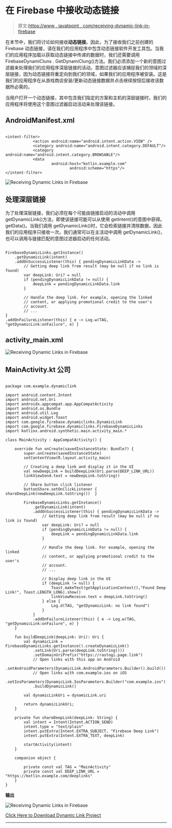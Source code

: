 # 在 Firebase 中接收动态链接

> 原文:[https://www . javatpoint . com/receiving-dynamic-link-in-firebase](https://www.javatpoint.com/receiving-dynamic-links-in-firebase)

在本节中，我们将讨论如何接收**动态链接**。因此，为了接收我们之前创建的 Firebase 动态链接，请在我们的应用程序中包含动态链接软件开发工具包。当我们的应用程序加载以获取动态链接中传递的数据时，我们还需要调用 FirebaseDynamiCluns . GetDynamiClung()方法。我们必须添加一个新的意图过滤器来处理我们的应用程序深层链接的活动。意图过滤器应该捕捉我们的领域的深层链接，因为动态链接将重定向到我们的领域，如果我们的应用程序被安装。这是我们的应用程序在从游戏商店安装/更新动态链接数据并点击继续按钮后接收该数据所必需的。

当用户打开一个动态链接，其中包含我们指定的方案和主机的深层链接时，我们的应用程序将使用这个意图过滤器启动活动来处理该链接。

## AndroidManifest.xml

```

<intent-filter>
            <action android:name="android.intent.action.VIEW" />
            <category android:name="android.intent.category.DEFAULT"/>
            <category android:name="android.intent.category.BROWSABLE"/>
            <data
            		android:host="kotlin.example.com"
                        	android:scheme="https"/>
</intent-filter>

```

![Receiving Dynamic Links in Firebase](../Images/7ce39a18ad5abcd886820d37297a8afc.png)

## 处理深层链接

为了处理深层链接，我们必须在每个可能由链接启动的活动中调用 getDynamicLink()方法，即使该链接可能可以从使用 getIntent()的意图中获得。getData()。当我们调用 getDynamicLink()时，它会检索链接并清除数据，因此我们的应用程序只接收一次。我们通常可以在主活动中调用 getDynamicLink()，也可以调用与链接匹配的意图过滤器启动的任何活动。

```

FirebaseDynamicLinks.getInstance()
    .getDynamicLink(intent)
    .addOnSuccessListener(this) { pendingDynamicLinkData ->
        // Getting deep link from result (may be null if no link is found)
        var deepLink: Uri? = null
        if (pendingDynamicLinkData != null) {
            deepLink = pendingDynamicLinkData.link
        }

        // Handle the deep link. For example, opening the linked
        // content, or applying promotional credit to the user's
        // account.
        // ...
}
.addOnFailureListener(this) { e -> Log.w(TAG, "getDynamicLink:onFailure", e) }

```

## activity_main.xml

![Receiving Dynamic Links in Firebase](../Images/2b8066db63191dcd3ce5a96e587aba6a.png)

## MainActivity.kt 公司

```

package com.example.dynamiclink

import android.content.Intent
import android.net.Uri
import androidx.appcompat.app.AppCompatActivity
import android.os.Bundle
import android.util.Log
import android.widget.Toast
import com.google.firebase.dynamiclinks.DynamicLink
import com.google.firebase.dynamiclinks.FirebaseDynamicLinks
import kotlinx.android.synthetic.main.activity_main.*

class MainActivity : AppCompatActivity() {

    override fun onCreate(savedInstanceState: Bundle?) {
        super.onCreate(savedInstanceState)
        setContentView(R.layout.activity_main)

        // Creating a deep link and display it in the UI
        val newDeepLink = buildDeepLink(Uri.parse(DEEP_LINK_URL))
        linkViewSend.text = newDeepLink.toString()

        // Share button click listener
        buttonShare.setOnClickListener {  shareDeepLink(newDeepLink.toString())  }

        FirebaseDynamicLinks.getInstance()
            .getDynamicLink(intent)
            .addOnSuccessListener(this) { pendingDynamicLinkData ->
                // Getting deep link from result (may be null if no link is found)
                var deepLink: Uri? = null
                if (pendingDynamicLinkData != null) {
                    deepLink = pendingDynamicLinkData.link
                }

                // Handle the deep link. For example, opening the linked
                // content, or applying promotional credit to the user's
                // account.
                // ...

                // Display deep link in the UI
                if (deepLink != null) {
                    Toast.makeText(getApplicationContext(),"Found Deep Link!", Toast.LENGTH_LONG).show()
                    linkViewReceive.text = deepLink.toString()
                } else {
                    Log.d(TAG, "getDynamicLink: no link found")
                }
            }
            .addOnFailureListener(this) { e -> Log.w(TAG, "getDynamicLink:onFailure", e) }
    }

    fun buildDeepLink(deepLink: Uri): Uri {
        val dynamicLink = FirebaseDynamicLinks.getInstance().createDynamicLink()
            .setLink(Uri.parse(deepLink.toString()))
            .setDomainUriPrefix("https://rastogi.page.link")
            // Open links with this app on Android
            .setAndroidParameters(DynamicLink.AndroidParameters.Builder().build())
            // Open links with com.example.ios on iOS
            .setIosParameters(DynamicLink.IosParameters.Builder("com.example.ios").build())
            .buildDynamicLink()

        val dynamicLinkUri = dynamicLink.uri

        return dynamicLinkUri;
    }

    private fun shareDeepLink(deepLink: String) {
        val intent = Intent(Intent.ACTION_SEND)
        intent.type = "text/plain"
        intent.putExtra(Intent.EXTRA_SUBJECT, "Firebase Deep Link")
        intent.putExtra(Intent.EXTRA_TEXT, deepLink)

        startActivity(intent)
    }

    companion object {

        private const val TAG = "MainActivity"
        private const val DEEP_LINK_URL = "https://kotlin.example.com/deeplinks"
    }
}

```

**输出**

![Receiving Dynamic Links in Firebase](../Images/aaf0e1b39ecf837d382f22f103134f24.png)

[Click Here to Download Dynamic Link Project](https://static.javatpoint.com/tutorial/firebase/download/DynamicLink.zip)

* * *
